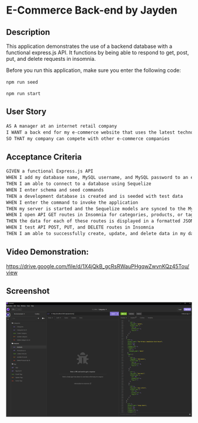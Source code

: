 # E-Commerce Back-end by Jayden

## Description
This application demonstrates the use of a backend database with a functional express.js API. It functions by being able to respond to get, post, put, and delete requests in insomnia.

Before you run this application, make sure you enter the following code:

`npm run seed`

`npm run start`

## User Story

```md
AS A manager at an internet retail company
I WANT a back end for my e-commerce website that uses the latest technologies
SO THAT my company can compete with other e-commerce companies
```

## Acceptance Criteria

```md
GIVEN a functional Express.js API
WHEN I add my database name, MySQL username, and MySQL password to an environment variable file
THEN I am able to connect to a database using Sequelize
WHEN I enter schema and seed commands
THEN a development database is created and is seeded with test data
WHEN I enter the command to invoke the application
THEN my server is started and the Sequelize models are synced to the MySQL database
WHEN I open API GET routes in Insomnia for categories, products, or tags
THEN the data for each of these routes is displayed in a formatted JSON
WHEN I test API POST, PUT, and DELETE routes in Insomnia
THEN I am able to successfully create, update, and delete data in my database
```

## Video Demonstration:

https://drive.google.com/file/d/1X4jQkB_gcRsRWauPHgqwZwvnKQz45Tou/view

## Screenshot

![Screenshot](./orm.PNG)


